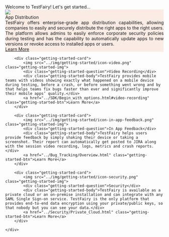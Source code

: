 <div class="getting-started-container">
	<div class="getting-started-card-container w-clearfix">
		<div class="getting-started-title">Welcome to TestFairy! Let's get started...</div>
		<div class="getting-started-card" <a href="../Getting_Started/Distributing_Your_Apps.html"></a>
			<img src="../img/getting-started/icon-app-distribution.png" class="getting-started-img">
			<div class="getting-started-question">App Distribution</div>
			<div class="getting-started-body">TestFairy offers enterprise-grade app distribution capabilities, allowing companies to easily and securely distribute the right apps to the right users. The platform allows admins to easily enforce corporate security policies during testing and has the capability to automatically update apps to new versions or revoke access to installed apps or users.</div>
			<a href="../App_Distribution/Distributing_Your_Apps.html" class="getting-started-btn">Learn More</a>
		</div>

<!--
		<div class="getting-started-card">
			<img src="../img/getting-started/getting-started-icons-08.png" class="getting-started-img">
			<div class="getting-started-question">I want to set up a bug system</div>
			<div>Automatically add crashes and feedbacks to your JIRA and other issue management software.</div>
			<a href="#" class="getting-started-btn">Learn More</a>
		</div>
-->

		<div class="getting-started-card">
			<img src="../img/getting-started/icon-video.png" class="getting-started-img">
			<div class="getting-started-question">Video Recording</div>
			<div class="getting-started-body">TestFairy provides mobile teams with videos showing exactly what happened on a mobile device during testing, before a crash, or before something went wrong and by that helps teams fix bugs faster than ever and significantly improve their mobile apps’ quality.</div>
			<a href="../SDK/Begin_with_options.html#video-recording" class="getting-started-btn">Learn More</a>
		</div>

		<div class="getting-started-card">
			<img src="../img/getting-started/icon-in-app-feedback.png" class="getting-started-img">
			<div class="getting-started-question">In App Feedback</div>
			<div class="getting-started-body">TestFairy helps users provide feedback by simply shaking their device or taking a screenshot. Their report can automatically get posted to JIRA along with the session video recording, logs, metrics and crash reports.</div>
			<a href="../Bug_Tracking/Overview.html" class="getting-started-btn">Learn More</a>
		</div>

		<div class="getting-started-card">
			<img src="../img/getting-started/icon-security.png" class="getting-started-img">
			<div class="getting-started-question">Security</div>
			<div class="getting-started-body">TestFairy is available as a private cloud or an on-premise installation and can integrate with any SAML Single Sign-on service. TestFairy is the only platform that provides end-to-end data encryption using your private/public keys, so that nobody but you can see your data.</div>
			<a href="../Security/Private_Cloud.html" class="getting-started-btn">Learn More</a>
		</div>

<!--
		<div class="getting-started-card">
			<img src="../img/getting-started/getting-started-icons-09.png" class="getting-started-img">
			<div class="getting-started-question">Learn about the TestFairy SDK's advanced features</div>
			<div>Identify users, connect webhooks, hide sensitive views and much more.</div>
			<a href="#" class="getting-started-btn">Learn More</a>
		</div>
-->

	</div>
</div>

<style>.page-header, .suggest-edit-container, .was-doc-helpful {display: none !important;}</style>
<style>.getting-started-card {width: 100%; background-color: rgba(250, 236, 229, 1);}</style>
<style>.getting-started-container {width: auto; !important}</style>
<style>.getting-started-body {text-align: justify;}</style>
<script src="https://ajax.googleapis.com/ajax/libs/webfont/1.4.7/webfont.js" type="text/javascript"></script>
<script type="text/javascript">WebFont.load({  google: {    families: ["Inconsolata:400,700","Lato:100,100italic,300,300italic,400,400italic,700,700italic,900,900italic","Roboto:100,100italic,300,300italic,regular,italic,500,500italic,700,700italic,900","Playfair Display:regular,italic","Roboto Slab:regular,700"]  }});</script>
